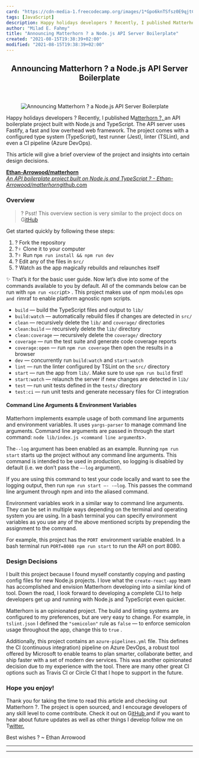 ```yaml
---
card: "https://cdn-media-1.freecodecamp.org/images/1*Gpo6knTSfsz0E9qjtCmBEQ.jpeg"
tags: [JavaScript]
description: Happy holidays developers ? Recently, I published Matterhorn
author: "Milad E. Fahmy"
title: "Announcing Matterhorn ? a Node.js API Server Boilerplate"
created: "2021-08-15T19:38:39+02:00"
modified: "2021-08-15T19:38:39+02:00"
---
```

<div class="site-wrapper">
<main id="site-main" class="site-main outer">
<div class="inner">
<article class="post-full post tag-javascript tag-typescript tag-nodejs tag-tech tag-productivity ">
<header class="post-full-header">
<h1 class="post-full-title">Announcing Matterhorn ? a Node.js API Server Boilerplate</h1>
</header>
<figure class="post-full-image">
<picture>
<source media="(max-width: 700px)" sizes="1px" srcset="data:image/gif;base64,R0lGODlhAQABAIAAAAAAAP///yH5BAEAAAAALAAAAAABAAEAAAIBRAA7 1w">
<source media="(min-width: 701px)" sizes="(max-width: 800px) 400px,
(max-width: 1170px) 700px,
1400px" srcset="https://cdn-media-1.freecodecamp.org/images/1*Gpo6knTSfsz0E9qjtCmBEQ.jpeg 300w,
https://cdn-media-1.freecodecamp.org/images/1*Gpo6knTSfsz0E9qjtCmBEQ.jpeg 600w,
https://cdn-media-1.freecodecamp.org/images/1*Gpo6knTSfsz0E9qjtCmBEQ.jpeg 1000w,
https://cdn-media-1.freecodecamp.org/images/1*Gpo6knTSfsz0E9qjtCmBEQ.jpeg 2000w">
<img onerror="this.style.display='none'" src="https://cdn-media-1.freecodecamp.org/images/1*Gpo6knTSfsz0E9qjtCmBEQ.jpeg" alt="Announcing Matterhorn ? a Node.js API Server Boilerplate">
</picture>
</figure>
<section class="post-full-content">
<div class="post-content">
<p>Happy holidays developers ? Recently, I published M<a href="https://github.com/Ethan-Arrowood/matterhorn" rel="noopener">atterhorn ?, </a>an API boilerplate project built with Node.js and TypeScript. The API server uses Fastify, a fast and low overhead web framework. The project comes with a configured type system (TypeScript), test runner (Jest), linter (TSLint), and even a CI pipeline (Azure DevOps).</p>
<p>This article will give a brief overview of the project and insights into certain design decisions.</p>
<p><a href="https://github.com/Ethan-Arrowood/matterhorn" rel="noopener"><strong>Ethan-Arrowood/matterhorn</strong></a><br><a href="https://github.com/Ethan-Arrowood/matterhorn" rel="noopener"><em>An API boilerplate project built on Node.js and TypeScript ? - Ethan-Arrowood/matterhorng</em>ithub.com</a></p>
<h3 id="overview">Overview</h3>
<blockquote>? Psst! This overview section is very similar to the project docs on G<a href="https://github.com/Ethan-Arrowood/matterhorn#matterhorn-" rel="noopener">itHub</a></blockquote>
<p>Get started quickly by following these steps:</p>
<ol>
<li>? Fork the repository</li>
<li>?‍♀️ Clone it to your computer</li>
<li>?‍♀️ Run n<code>pm run install &amp;&amp; npm run dev</code></li>
<li>? Edit any of the files in s<code>rc/</code></li>
<li>? Watch as the app magically rebuilds and relaunches itself</li>
</ol>
<p>✨ That’s it for the basic user guide. Now let’s dive into some of the commands available to you by default. All of the commands below can be run with <code>npm run &lt;scri</code>pt&gt; . This project makes use of npm mo<code>dul</code>es op<code>n and </code>rimraf to enable platform agnostic npm scripts.</p>
<ul>
<li><code>build</code> — build the TypeScript files and output to <code>lib/</code></li>
<li><code>build:watch</code> — automatically rebuild files if changes are detected in <code>src/</code></li>
<li><code>clean</code> — recursively delete the <code>lib/</code> and <code>coverage/</code> directories</li>
<li><code>clean:build</code> — recursively delete the <code>lib/</code> directory</li>
<li><code>clean:coverage</code> — recursively delete the <code>coverage/</code> directory</li>
<li><code>coverage</code> — run the test suite and generate code coverage reports</li>
<li><code>coverage:open</code> — run <code>npm run coverage</code> then open the results in a browser</li>
<li><code>dev</code> — concurrently run <code>build:watch</code> and <code>start:watch</code></li>
<li><code>lint</code> — run the linter configured by TSLint on the <code>src/</code> directory</li>
<li><code>start</code> — run the app from <code>lib/</code>. Make sure to use <code>npm run build</code> first!</li>
<li><code>start:watch</code> — relaunch the server if new changes are detected in <code>lib/</code></li>
<li><code>test</code> — run unit tests defined in the <code>tests/</code> directory</li>
<li><code>test:ci</code> — run unit tests and generate necessary files for CI integration</li>
</ul>
<h4 id="command-line-arguments-environment-variables">Command Line Arguments &amp; Environment Variables</h4>
<p>Matterhorn implements example usage of both command line arguments and environment variables. It uses <code>yargs-parser</code> to manage command line arguments. Command line arguments are passed in through the start command: <code>node lib/index.js &lt;command line argumen</code>ts&gt;.</p>
<p>The<code>--log</code> argument has been enabled as an example. Running <code>npm run start</code> starts up the project without any command line arguments. This command is intended to be used in production, so logging is disabled by default (i.e. we don’t pass the <code>—-log</code> argument).</p>
<p>If you are using this command to test your code locally and want to see the logging output, then run <code>npm run start —- -—log</code>. This passes the command line argument through npm and into the aliased command.</p>
<p>Environment variables work in a similar way to command line arguments. They can be set in multiple ways depending on the terminal and operating system you are using. In a bash terminal you can specify environment variables as you use any of the above mentioned scripts by prepending the assignment to the command.</p>
<p>For example, this project has the <code>PORT </code>environment variable enabled. In a bash terminal run <code>PORT=8080 npm run start</code> to run the API on port 8080.</p>
<h3 id="design-decisions">Design Decisions</h3>
<p>I built this project because I found myself constantly copying and pasting config files for new Node.js projects. I love what the <code>create-react-app</code> team has accomplished and envision Matterhorn developing into a similar kind of tool. Down the road, I look forward to developing a complete CLI to help developers get up and running with Node.js and TypeScript even quicker.</p>
<p>Matterhorn is an opinionated project. The build and linting systems are configured to my preferences, but are very easy to change. For example, in <code>tslint.json</code> I defined the <code>"semicolon"</code> rule as <code>false</code> — to enforce semicolon usage throughout the app, change this to <code>true</code> .</p>
<p>Additionally, this project contains an <code>azure-pipelines.yml</code> file. This defines the CI (continuous integration) pipeline on Azure DevOps, a robust tool offered by Microsoft to enable teams to plan smarter, collaborate better, and ship faster with a set of modern dev services. This was another opinionated decision due to my experience with the tool. There are many other great CI options such as Travis CI or Circle CI that I hope to support in the future.</p>
<h3 id="hope-you-enjoy-">Hope you enjoy!</h3>
<p>Thank you for taking the time to read this article and checking out Matterhorn ?. The project is open sourced, and I encourage developers of any skill level to come contribute. Check it out on G<a href="https://github.com/Ethan-Arrowood/matterhorn" rel="noopener">itHub </a>and if you want to hear about future updates as well as other things I develop follow me on T<a href="https://twitter.com/ArrowoodTech" rel="noopener">witter.</a></p>
<p>Best wishes ? ~ Ethan Arrowood</p>
</div>
<hr>
<hr>
</section>
</article>
</div>
</main>
</div>
<!-- Google Tag Manager (noscript) -->
<!-- End Google Tag Manager (noscript) -->
